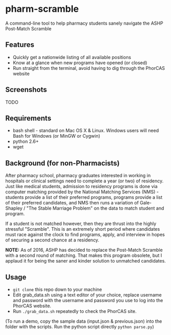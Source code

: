 # pharm-scramble
A command-line tool to help pharmacy students sanely navigate the ASHP Post-Match Scramble

## Features
* Quickly get a nationwide listing of all available positions
* Know at a glance when new programs have opened (or closed)
* Run straight from the terminal, avoid having to dig through the PhorCAS website

## Screenshots
TODO

## Requirements
* bash shell - standard on Mac OS X & Linux. Windows users will need Bash for Windows (or MinGW or Cygwin)
* python 2.6+
* wget

## Background (for non-Pharmacists)
After pharmacy school, pharmacy graduates interested in working in hospitals or clinical settings need to complete
a year (or two) of residency. Just like medical students, admission to residency programs is done via computer matching provided by 
the National Matching Services (NMS) - students provide a list of their preferred programs, programs provide a list of their preferred
candidates, and NMS then runs a variation of Gale-Shapley / "The Stable Marriage Problem" on the data to match student and program.

If a student is not matched however, then they are thrust into the highly stressful "Scramble". This is an extremely short period
where candidates must race against the clock to find programs, apply, and interview in hopes of securing a second chance at a 
residency. 

**NOTE:** As of 2016, ASHP has decided to replace the Post-Match Scramble with a second round of matching. That makes this program
obsolete, but I applaud it for being the saner and kinder solution to unmatched candidates. 

## Usage
* ```git clone``` this repo down to your machine
* Edit grab_data.sh using a text editor of your choice, replace username and password with the username and password you use to log
into the PhorCAS website.
* Run ```./grab_data.sh``` repeatedly to check the PhorCAS site.

(To run a demo, copy the sample data (input.json & previous.json) into the folder with the scripts. Run the python script directly
```python parse.py```)
